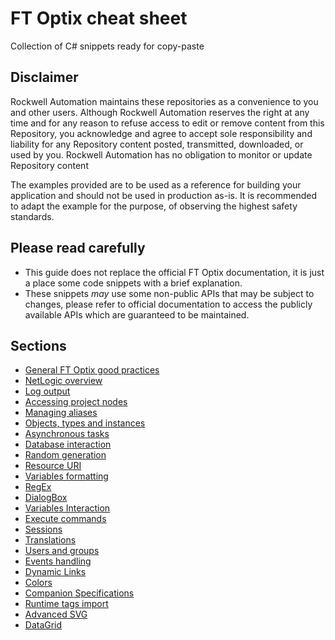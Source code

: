 # FT Optix cheat sheet

Collection of C# snippets ready for copy-paste

## Disclaimer

Rockwell Automation maintains these repositories as a convenience to you and other users. Although Rockwell Automation reserves the right at any time and for any reason to refuse access to edit or remove content from this Repository, you acknowledge and agree to accept sole responsibility and liability for any Repository content posted, transmitted, downloaded, or used by you. Rockwell Automation has no obligation to monitor or update Repository content

The examples provided are to be used as a reference for building your application and should not be used in production as-is. It is recommended to adapt the example for the purpose, of observing the highest safety standards.

## Please read carefully

- This guide does not replace the official FT Optix documentation, it is just a place some code snippets with a brief explanation.
- These snippets *may* use some non-public APIs that may be subject to changes, please refer to official documentation to access the publicly available APIs which are guaranteed to be maintained.

## Sections

- [General FT Optix good practices](./pages/good-practices.md)
- [NetLogic overview](./pages/netlogic-overview.md)
- [Log output](./pages/log-output.md)
- [Accessing project nodes](./pages/accessing-project-nodes.md)
- [Managing aliases](./pages/managing-aliases.md)
- [Objects, types and instances](./pages/creating-objects.md)
- [Asynchronous tasks](./pages/async-tasks.md)
- [Database interaction](./pages/database-interaction.md)
- [Random generation](./pages/random-generation.md)
- [Resource URI](./pages/resource-uri.md)
- [Variables formatting](./pages/variables-formatting.md)
- [RegEx](./pages/regex.md)
- [DialogBox](./pages/dialog-boxes.md)
- [Variables Interaction](./pages/variables-interaction.md)
- [Execute commands](./pages/execute-command.md)
- [Sessions](./pages/sessions.md)
- [Translations](./pages/translations.md)
- [Users and groups](./pages/users-groups.md)
- [Events handling](./pages/events.md)
- [Dynamic Links](./pages/dynamic-links.md)
- [Colors](./pages/colors.md)
- [Companion Specifications](./pages/companion-specs.md)
- [Runtime tags import](./pages/runtime-tags-import.md)
- [Advanced SVG](./pages/advanced-svg.md)
- [DataGrid](./pages/datagrids.md)
